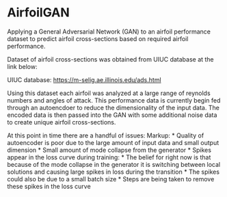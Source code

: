# AirfoilGAN
Applying a General Adversarial Network (GAN) to an airfoil performance dataset to predict airfoil cross-sections based on required airfoil performance. 

Dataset of airfoil cross-sections was obtained from UIUC database at the link below:

UIUC database: https://m-selig.ae.illinois.edu/ads.html

Using this dataset each airfoil was analyzed at a large range of reynolds numbers and angles of attack. This performance data is currently begin fed through an autoencdoer to reduce the dimensionality of the input data. The encoded data is then passed into the GAN with some additional noise data to create unique airfoil cross-sections.

At this point in time there are a handful of issues:
Markup: * Quality of autoencoder is poor due to the large amount of input data and small output dimension
        * Small amount of mode collapse from the generator
        * Spikes appear in the loss curve during training:
              * The belief for right now is that because of the mode collapse in the generator it is switching between local solutions and causing large spikes in loss during the transition
              * The spikes could also be due to a small batch size
              * Steps are being taken to remove these spikes in the loss curve
